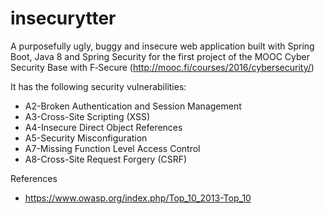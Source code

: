 # insecurytter

A purposefully ugly, buggy and insecure web application built with Spring Boot, Java 8 and Spring Security for the first project of the MOOC Cyber Security Base with F‑Secure (http://mooc.fi/courses/2016/cybersecurity/)


It has the following security vulnerabilities:

+ A2-Broken Authentication and Session Management
+ A3-Cross-Site Scripting (XSS)
+ A4-Insecure Direct Object References
+ A5-Security Misconfiguration
+ A7-Missing Function Level Access Control
+ A8-Cross-Site Request Forgery (CSRF)


References
+ https://www.owasp.org/index.php/Top_10_2013-Top_10

